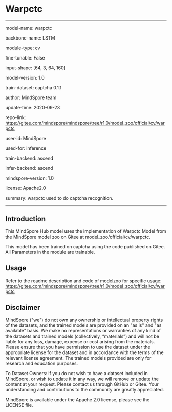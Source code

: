 # Warpctc

---

model-name: warpctc

backbone-name: LSTM

module-type: cv

fine-tunable: False

input-shape: [64, 3, 64, 160]

model-version: 1.0

train-dataset: captcha 0.1.1

author: MindSpore team

update-time: 2020-09-23

repo-link: <https://gitee.com/mindspore/mindspore/tree/r1.0/model_zoo/official/cv/warpctc>

user-id: MindSpore

used-for: inference

train-backend: ascend

infer-backend: ascend

mindspore-version: 1.0

license: Apache2.0

summary: warpctc used to do captcha recognition.

---

## Introduction

This MindSpore Hub model uses the implementation of Warpctc Model from the MindSpore model zoo on Gitee at model_zoo/official/cv/warpctc.

This model has been trained on captcha using the code published on Gitee.
All Parameters in the module are trainable.

## Usage

Refer to the readme description and code of modelzoo for specific usage:
<https://gitee.com/mindspore/mindspore/tree/r1.0/model_zoo/official/cv/warpctc>

## Disclaimer

MindSpore ("we") do not own any ownership or intellectual property rights of the datasets, and the trained models are provided on an "as is" and "as available" basis. We make no representations or warranties of any kind of the datasets and trained models (collectively, “materials”) and will not be liable for any loss, damage, expense or cost arising from the materials. Please ensure that you have permission to use the dataset under the appropriate license for the dataset and in accordance with the terms of the relevant license agreement. The trained models provided are only for research and education purposes.

To Dataset Owners: If you do not wish to have a dataset included in MindSpore, or wish to update it in any way, we will remove or update the content at your request. Please contact us through GitHub or Gitee. Your understanding and contributions to the community are greatly appreciated.

MindSpore is available under the Apache 2.0 license, please see the LICENSE file.
